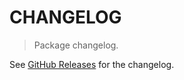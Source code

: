 # CHANGELOG

> Package changelog.

See [GitHub Releases](https://github.com/stdlib-js/stats-base-smeanpn/releases) for the changelog.